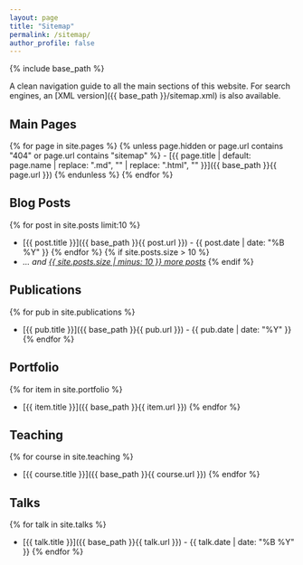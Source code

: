 ```yaml
---
layout: page
title: "Sitemap"
permalink: /sitemap/
author_profile: false
---
```


{% include base_path %}

A clean navigation guide to all the main sections of this website. For search engines, an [XML version]({{ base_path }}/sitemap.xml) is also available.

## Main Pages
{% for page in site.pages %}
  {% unless page.hidden or page.url contains "404" or page.url contains "sitemap" %}
    - [{{ page.title | default: page.name | replace: ".md", "" | replace: ".html", "" }}]({{ base_path }}{{ page.url }})
  {% endunless %}
{% endfor %}

## Blog Posts
{% for post in site.posts limit:10 %}
  - [{{ post.title }}]({{ base_path }}{{ post.url }}) - {{ post.date | date: "%B %Y" }}
{% endfor %}
{% if site.posts.size > 10 %}
  - *... and [{{ site.posts.size | minus: 10 }} more posts](/posts/)*
{% endif %}

## Publications
{% for pub in site.publications %}
  - [{{ pub.title }}]({{ base_path }}{{ pub.url }}) - {{ pub.date | date: "%Y" }}
{% endfor %}

## Portfolio
{% for item in site.portfolio %}
  - [{{ item.title }}]({{ base_path }}{{ item.url }})
{% endfor %}

## Teaching
{% for course in site.teaching %}
  - [{{ course.title }}]({{ base_path }}{{ course.url }})
{% endfor %}

## Talks
{% for talk in site.talks %}
  - [{{ talk.title }}]({{ base_path }}{{ talk.url }}) - {{ talk.date | date: "%B %Y" }}
{% endfor %}
